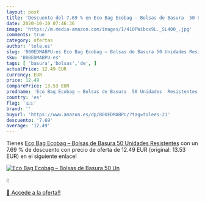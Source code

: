 ```yaml
---
layout: post
title: 'Descuento del 7.69 % en Eco Bag Ecobag – Bolsas de Basura  50 Un'
date: 2020-10-10 07:46:36
image: 'https://m.media-amazon.com/images/I/41OPWibcx9L._SL400_.jpg'
comments: true
category: ofertas
author: 'tole.es'
slug: 'B00EDMABPU-es Eco Bag Ecobag – Bolsas de Basura 50 Unidades Resistentes'
sku: 'B00EDMABPU-es'
tags: [ 'basura','bolsas','de', ]
actualPrice: 12.49 EUR
currency: EUR
price: 12.49
comparePrice: 13.53 EUR
prodname: 'Eco Bag Ecobag – Bolsas de Basura  50 Unidades  Resistentes'
country: 'es'
flag: '🇪🇸'
brand: ''
buyurl: 'https://www.amazon.es/dp/B00EDMABPU/?tag=tolees-21'
descuento: '7.69'
average: '12.49'
---
```


Tienes [Eco Bag Ecobag – Bolsas de Basura  50 Unidades  Resistentes](https://www.amazon.es/dp/B00EDMABPU/?tag=tolees-21) con un 7.69 % de descuento con precio de oferta de 12.49 EUR (original: 13.53 EUR) en el siguiente enlace!

[![Eco Bag Ecobag – Bolsas de Basura  50 Un](https://m.media-amazon.com/images/I/41OPWibcx9L._SL400_.jpg)](https://www.amazon.es/dp/B00EDMABPU/?tag=tolees-21)

ℹ️:


[🛒 Accede a la oferta!!](https://www.amazon.es/dp/B00EDMABPU/?tag=tolees-21)
